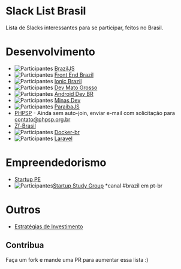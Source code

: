 # Slack List Brasil

Lista de Slacks interessantes para se participar, feitos no Brasil.

# Desenvolvimento
- ![Participantes](http://braziljs-slack.herokuapp.com/badge.svg) [BrazilJS](http://braziljs.slack.com)
- ![Participantes](http://frontendbrasil-slack.herokuapp.com/badge.svg) [Front End Brazil](http://frontendbrasil.slack.com)
- ![Participantes](http://ionicbrazil.herokuapp.com/badge.svg) [Ionic Brazil](http://ionicbrazil.slack.com)
- ![Participantes](http://devmt.herokuapp.com/badge.svg) [Dev Mato Grosso](http://devmt.slack.com)
- ![Participantes](http://androiddevbr.herokuapp.com/badge.svg) [Android Dev BR](http://androiddevbr.herokuapp.com/)
- ![Participantes](http://slack.minasdev.org/badge.svg) [Minas Dev](http://slack.minasdev.org/)
- ![Participantes](http://pbjs-slack.herokuapp.com/badge.svg) [ParaibaJS](http://pbjs-slack.herokuapp.com/)
- [PHPSP](www.phpsp.org.br) - Ainda sem auto-join, enviar e-mail com solicitação para contato@phpsp.org.br
- [Zf-Brasil](http://cursozendframework.us9.list-manage1.com/subscribe?u=9db4cec7580bae325d77b71bf&id=a6e2821d9a)
- ![Participantes](http://docker-br.herokuapp.com/badge.svg) [Docker-br](http://docker-br.herokuapp.com/)
- ![Participantes](http://slack.laravel.com.br/badge.svg) [Laravel](http://slack.laravel.com.br/)

# Empreendedorismo
- [Startup PE](http://startupe.slack.com)
- ![Participantes](http://ssg-slack.herokuapp.com/badge.svg)[Startup Study Group](http://ssg-slack.slack.com) *canal #brazil em pt-br 

# Outros 
- [Estratégias de Investimento](https://docs.google.com/forms/d/17OecElQDB9Fyt56bKQMDdvmwQZnnpQPBFzUOrTDgZJ0/viewform?c=0&w=1)

## Contribua
Faça um fork e mande uma PR para aumentar essa lista :)

